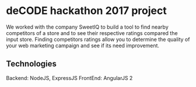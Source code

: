 # deCODE hackathon 2017 project

We worked with the company SweetIQ to build a tool to find nearby competitors of a store and to see their respective ratings compared the input store.
Finding competitors ratings allow you to determine the quality of your web marketing campaign and see if its need improvement.

## Technologies

Backend: NodeJS, ExpressJS
FrontEnd: AngularJS 2
